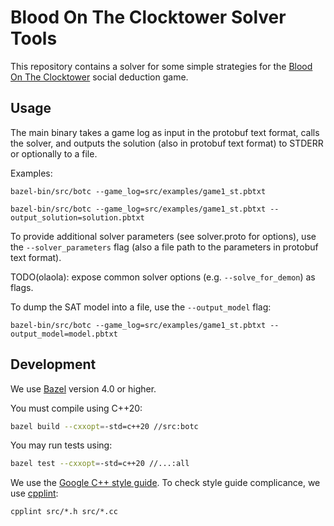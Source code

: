 # Blood On The Clocktower Solver Tools

This repository contains a solver for some simple strategies for the [Blood On The Clocktower](https://bloodontheclocktower.com) social deduction game.

## Usage

The main binary takes a game log as input in the protobuf text format, calls the solver, and outputs the solution (also in protobuf text format) to STDERR or optionally to a file.

Examples:

```
bazel-bin/src/botc --game_log=src/examples/game1_st.pbtxt
```

```
bazel-bin/src/botc --game_log=src/examples/game1_st.pbtxt --output_solution=solution.pbtxt
```

To provide additional solver parameters (see solver.proto for options), use the `--solver_parameters` flag (also a file path to the parameters in protobuf text format).

TODO(olaola): expose common solver options (e.g. `--solve_for_demon`) as flags.

To dump the SAT model into a file, use the `--output_model` flag:

```
bazel-bin/src/botc --game_log=src/examples/game1_st.pbtxt --output_model=model.pbtxt
```

## Development

We use [Bazel](https://bazel.build) version 4.0 or higher.

You must compile using C++20:

```sh
bazel build --cxxopt=-std=c++20 //src:botc
```

You may run tests using:

```sh
bazel test --cxxopt=-std=c++20 //...:all
```

We use the [Google C++ style guide](https://google.github.io/styleguide/cppguide.html). To check style guide complicance, we use [cpplint]():

```
cpplint src/*.h src/*.cc
```